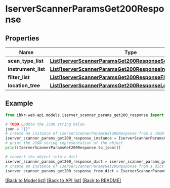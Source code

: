# IserverScannerParamsGet200Response


## Properties

Name | Type | Description | Notes
------------ | ------------- | ------------- | -------------
**scan_type_list** | [**List[IserverScannerParamsGet200ResponseScanTypeListInner]**](IserverScannerParamsGet200ResponseScanTypeListInner.md) |  | [optional] 
**instrument_list** | [**List[IserverScannerParamsGet200ResponseInstrumentListInner]**](IserverScannerParamsGet200ResponseInstrumentListInner.md) |  | [optional] 
**filter_list** | [**List[IserverScannerParamsGet200ResponseFilterListInner]**](IserverScannerParamsGet200ResponseFilterListInner.md) |  | [optional] 
**location_tree** | [**List[IserverScannerParamsGet200ResponseLocationTreeInner]**](IserverScannerParamsGet200ResponseLocationTreeInner.md) |  | [optional] 

## Example

```python
from ibkr-web-api.models.iserver_scanner_params_get200_response import IserverScannerParamsGet200Response

# TODO update the JSON string below
json = "{}"
# create an instance of IserverScannerParamsGet200Response from a JSON string
iserver_scanner_params_get200_response_instance = IserverScannerParamsGet200Response.from_json(json)
# print the JSON string representation of the object
print(IserverScannerParamsGet200Response.to_json())

# convert the object into a dict
iserver_scanner_params_get200_response_dict = iserver_scanner_params_get200_response_instance.to_dict()
# create an instance of IserverScannerParamsGet200Response from a dict
iserver_scanner_params_get200_response_from_dict = IserverScannerParamsGet200Response.from_dict(iserver_scanner_params_get200_response_dict)
```
[[Back to Model list]](../README.md#documentation-for-models) [[Back to API list]](../README.md#documentation-for-api-endpoints) [[Back to README]](../README.md)


